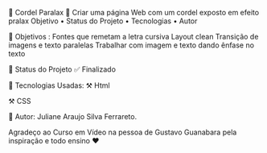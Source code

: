 🚀 Cordel Paralax 🚀
Criar uma página Web com um cordel exposto em efeito pralax
Objetivo • Status do Projeto • Tecnologias • Autor

🎯 Objetivos :
Fontes que remetam a letra cursiva
Layout clean
Transição de imagens e texto paralelas
Trabalhar com imagem e texto dando ênfase no texto


🎯 Status do Projeto
✅ Finalizado

🎯 Tecnologias Usadas:
⚒️ Html

⚒️ CSS

🎯 Autor:
Juliane Araujo Silva Ferrareto.

Agradeço ao Curso em Vídeo na pessoa de Gustavo Guanabara pela inspiração e todo ensino ❤️
